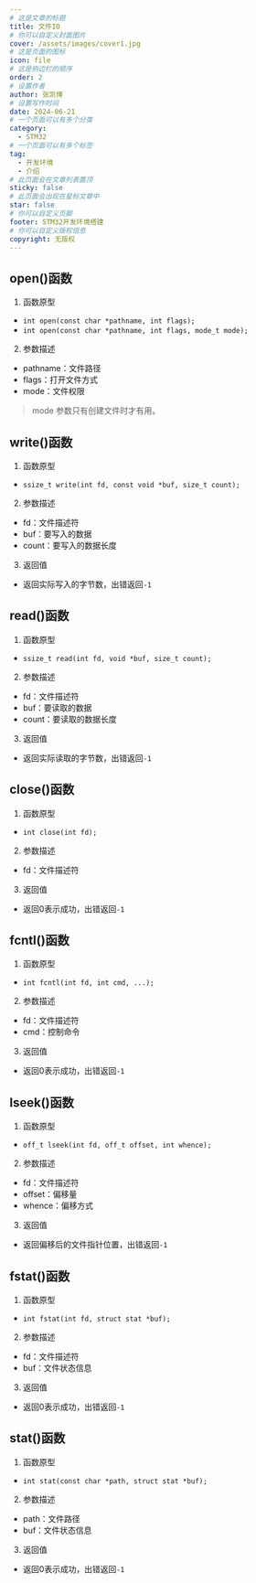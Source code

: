 ```yaml
---
# 这是文章的标题
title: 文件IO
# 你可以自定义封面图片
cover: /assets/images/cover1.jpg
# 这是页面的图标
icon: file
# 这是侧边栏的顺序
order: 2
# 设置作者
author: 张凯博
# 设置写作时间
date: 2024-06-21
# 一个页面可以有多个分类
category:
  - STM32
# 一个页面可以有多个标签
tag:
  - 开发环境
  - 介绍
# 此页面会在文章列表置顶
sticky: false
# 此页面会出现在星标文章中
star: false
# 你可以自定义页脚
footer: STM32开发环境搭建
# 你可以自定义版权信息
copyright: 无版权
---
```

## open()函数

1. 函数原型

* `int open(const char *pathname, int flags);`
* `int open(const char *pathname, int flags, mode_t mode);`

2. 参数描述
* pathname：文件路径
* flags：打开文件方式
* mode：文件权限
> mode 参数只有创建文件时才有用。

## write()函数

1. 函数原型

* `ssize_t write(int fd, const void *buf, size_t count);`

2. 参数描述

* fd：文件描述符
* buf：要写入的数据
* count：要写入的数据长度

3. 返回值

* 返回实际写入的字节数，出错返回`-1`

## read()函数
1. 函数原型
* `ssize_t read(int fd, void *buf, size_t count);`
2. 参数描述
* fd：文件描述符
* buf：要读取的数据
* count：要读取的数据长度
3. 返回值
* 返回实际读取的字节数，出错返回`-1`

## close()函数
1. 函数原型
* `int close(int fd);`
2. 参数描述
* fd：文件描述符
3. 返回值
* 返回0表示成功，出错返回`-1`

## fcntl()函数
1. 函数原型
* `int fcntl(int fd, int cmd, ...);`
2. 参数描述
* fd：文件描述符
* cmd：控制命令
3. 返回值
* 返回0表示成功，出错返回`-1`

## lseek()函数
1. 函数原型
* `off_t lseek(int fd, off_t offset, int whence);`
2. 参数描述
* fd：文件描述符
* offset：偏移量
* whence：偏移方式
3. 返回值
* 返回偏移后的文件指针位置，出错返回`-1`

## fstat()函数
1. 函数原型
* `int fstat(int fd, struct stat *buf);`
2. 参数描述
* fd：文件描述符
* buf：文件状态信息
3. 返回值
* 返回0表示成功，出错返回`-1`

## stat()函数
1. 函数原型
* `int stat(const char *path, struct stat *buf);`
2. 参数描述
* path：文件路径
* buf：文件状态信息
3. 返回值
* 返回0表示成功，出错返回`-1`




